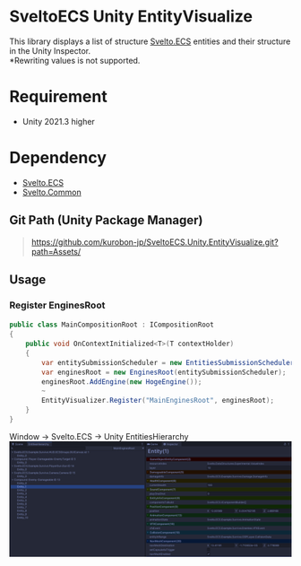 # SveltoECS Unity EntityVisualize
This library displays a list of structure [Svelto.ECS](https://github.com/sebas77/Svelto.ECS) entities and their structure in the Unity Inspector.<br>
*Rewriting values ​​is not supported.

# Requirement
- Unity 2021.3 higher

# Dependency
- [Svelto.ECS](https://www.nuget.org/packages/Svelto.ECS/)
- [Svelto.Common](https://www.nuget.org/packages/Svelto.Common/)

## Git Path (Unity Package Manager)
> https://github.com/kurobon-jp/SveltoECS.Unity.EntityVisualize.git?path=Assets/

## Usage 

### Register EnginesRoot
```csharp
public class MainCompositionRoot : ICompositionRoot
{
    public void OnContextInitialized<T>(T contextHolder)
    {
        var entitySubmissionScheduler = new EntitiesSubmissionScheduler();
        var enginesRoot = new EnginesRoot(entitySubmissionScheduler);
        enginesRoot.AddEngine(new HogeEngine());
        ~
        EntityVisualizer.Register("MainEnginesRoot", enginesRoot);
    }
}
```

Window -> Svelto.ECS -> Unity EntitiesHierarchy<br>
<img width="800" src="./image.png">